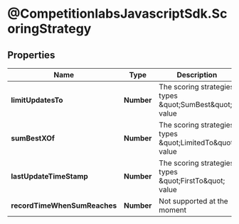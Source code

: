 # @CompetitionlabsJavascriptSdk.ScoringStrategy

## Properties

Name | Type | Description | Notes
------------ | ------------- | ------------- | -------------
**limitUpdatesTo** | **Number** | The scoring strategies types \&quot;SumBest\&quot; value | [default to 0]
**sumBestXOf** | **Number** | The scoring strategies types \&quot;LimitedTo\&quot; value | [default to 0]
**lastUpdateTimeStamp** | **Number** | The scoring strategies types \&quot;FirstTo\&quot; value | [default to 0]
**recordTimeWhenSumReaches** | **Number** | Not supported at the moment | 


